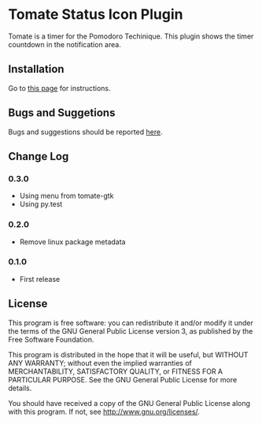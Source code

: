 Tomate Status Icon Plugin
=======================

Tomate is a timer for the Pomodoro Techinique.
This plugin shows the timer countdown in the notification area.

Installation
------------

Go to [this page](https://github.com/eliostvs/tomate-gtk) for instructions.

Bugs and Suggetions
-------------------

Bugs and suggestions should be reported [here](https://github.com/eliostvs/tomate-statusicon-plugin/issues).

Change Log
----------

### 0.3.0

- Using menu from tomate-gtk
- Using py.test

### 0.2.0

- Remove linux package metadata

### 0.1.0

- First release

License
-------

This program is free software: you can redistribute it and/or modify it
under the terms of the GNU General Public License version 3, as published
by the Free Software Foundation.

This program is distributed in the hope that it will be useful, but
WITHOUT ANY WARRANTY; without even the implied warranties of
MERCHANTABILITY, SATISFACTORY QUALITY, or FITNESS FOR A PARTICULAR
PURPOSE.  See the GNU General Public License for more details.

You should have received a copy of the GNU General Public License along
with this program.  If not, see <http://www.gnu.org/licenses/>.
